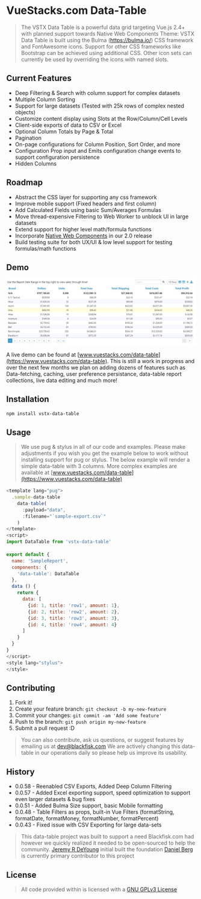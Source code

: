 # VueStacks.com Data-Table

> The VSTX Data Table is a powerful data grid targeting Vue.js 2.4+ with planned support towards Native Web Components
> Theme: VSTX Data Table is built using the Bulma (https://bulma.io/) CSS framework and FontAwesome icons. Support for other CSS frameworks like Bootstrap can be achieved using additional CSS. Other icon sets can currently be used by overriding the icons with named slots.

## Current Features
 - Deep Filtering & Search with column support for complex datasets
 - Multiple Column Sorting
 - Support for large datasets (Tested with 25k rows of complex nested objects)
 - Customize content display using Slots at the Row/Column/Cell Levels
 - Client-side exports of data to CSV or Excel
 - Optional Column Totals by Page & Total
 - Pagination
 - On-page configurations for Column Position, Sort Order, and more
 - Configuration Prop input and Emits configuration change events to support configuration persistence
 - Hidden Columns

## Roadmap
 - Abstract the CSS layer for supporting any css framework
 - Improve mobile support (Fixed headers and first column)
 - Add Calculated Fields using basic Sum/Averages Formulas
 - Move thread-expensive Filtering to Web Worker to unblock UI in large datasets
 - Extend support for higher level math/formula functions
 - Incorporate [Native Web Components](https://developer.mozilla.org/en-US/docs/Web/Web_Components) in our 2.0 release
 - Build testing suite for both UX/UI & low level support for testing formulas/math functions

## Demo
![alt text][example-table-1]

[example-table-1]: example-table-1.jpg "Example Preview of Data Table"
A live demo can be found at [www.vuestacks.com/data-table](https://www.vuestacks.com/data-table). This is still a work in progress and over the next few months we plan on adding dozens of features such as Data-fetching, caching, user preference persistance, data-table report collections, live data editing and much more!

## Installation

```
npm install vstx-data-table
```

## Usage

> We use pug & stylus in all of our code and examples. Please make adjustments if you wish you get the example below to work without installing support for pug or stylus.
> The below example will render a simple data-table with 3 columns. More complex examples are available at [www.vuestacks.com/data-table](https://www.vuestacks.com/data-table)


```javascript
<template lang="pug">
  .sample-data-table
    data-table(
      :payload="data",
      :filename="`sample-export.csv`"
    )
</template>
<script>
import DataTable from 'vstx-data-table'

export default {
  name: 'SampleReport',
  components: {
    'data-table': DataTable
  },
  data () {
    return {
      data: [
        {id: 1, title: 'row1', amount: 1},
        {id: 2, title: 'row2', amount: 2},
        {id: 3, title: 'row3', amount: 3},
        {id: 4, title: 'row4', amount: 4}
      ]
    }
  }
}
</script>
<style lang="stylus">
</style>
```

## Contributing

1. Fork it!
2. Create your feature branch: `git checkout -b my-new-feature`
3. Commit your changes: `git commit -am 'Add some feature'`
4. Push to the branch: `git push origin my-new-feature`
5. Submit a pull request :D

> You can also contribute, ask us questions, or suggest features by emailing us at [dev@blackfisk.com](mailto:dev@blackfisk.com)
> We are actively changing this data-table in our operations daily so please help us improve its usability.

## History
- 0.0.58 - Reenabled CSV Exports, Added Deep Column Filtering
- 0.0.57 - Added Excel exporting support, speed optimization to support even larger datasets & bug fixes
- 0.0.51 - Added Bulma Size support, basic Mobile formatting
- 0.0.48 - Table Filters as props, built-in Vue Filters (formatString, formatDate, formatMoney, formatNumber, formatPercent)
- 0.0.43 - Fixed issue with CSV Exporting for large data-sets

> This data-table project was built to support a need Blackfisk.com had however we quickly realized it needed to be open-sourced to help the community.
> [Jeremy R DeYoung](mailto:jeremy@blackfisk.com) initial built the foundation
> [Daniel Berg](mailto:daniel@blackfisk.com) is currently primary contributor to this project

## License

> All code provided within is licensed with a [GNU GPLv3 License](https://www.gnu.org/licenses/quick-guide-gplv3.en.html)
